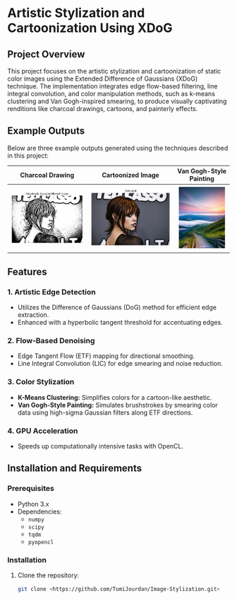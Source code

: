 # Artistic Stylization and Cartoonization Using XDoG

## Project Overview

This project focuses on the artistic stylization and cartoonization of static color images using the Extended Difference of Gaussians (XDoG) technique. The implementation integrates edge flow-based filtering, line integral convolution, and color manipulation methods, such as k-means clustering and Van Gogh-inspired smearing, to produce visually captivating renditions like charcoal drawings, cartoons, and painterly effects.

## Example Outputs

Below are three example outputs generated using the techniques described in this project:

| **Charcoal Drawing** | **Cartoonized Image** | **Van Gogh-Style Painting** |
|-----------------------|-----------------------|-----------------------------|
| ![Charcoal](Final_Images/charcoal.png)     | ![Cartoon](Final_Images/Edge+color.png)        | ![VanGogh](Final_Images/Vangough.png)              |

## Features

### 1. **Artistic Edge Detection**
   - Utilizes the Difference of Gaussians (DoG) method for efficient edge extraction.
   - Enhanced with a hyperbolic tangent threshold for accentuating edges.
   
### 2. **Flow-Based Denoising**
   - Edge Tangent Flow (ETF) mapping for directional smoothing.
   - Line Integral Convolution (LIC) for edge smearing and noise reduction.

### 3. **Color Stylization**
   - **K-Means Clustering:** Simplifies colors for a cartoon-like aesthetic.
   - **Van Gogh-Style Painting:** Simulates brushstrokes by smearing color data using high-sigma Gaussian filters along ETF directions.

### 4. **GPU Acceleration**
   - Speeds up computationally intensive tasks with OpenCL.

## Installation and Requirements

### Prerequisites
- Python 3.x
- Dependencies:
  - `numpy`
  - `scipy`
  - `tqdm`
  - `pyopencl`

### Installation
1. Clone the repository:
   ```bash
   git clone <https://github.com/TumiJourdan/Image-Stylization.git>
